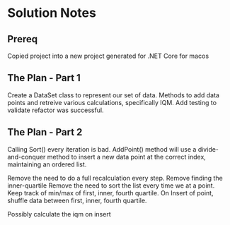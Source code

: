 # Solution Notes

## Prereq
Copied project into a new project generated for .NET Core for macos

## The Plan - Part 1
Create a DataSet class to represent our set of data.
Methods to add data points and retreive various calculations, specifically IQM.
Add testing to validate refactor was successful.

## The Plan - Part 2
Calling Sort() every iteration is bad.
AddPoint() method will use a divide-and-conquer method to insert a new data point
at the correct index, maintaining an ordered list.

Remove the need to do a full recalculation every step.
Remove finding the inner-quartile
Remove the need to sort the list every time we at a point.
Keep track of min/max of first, inner, fourth quartile.
On Insert of point, shuffle data between first, inner, fourth quartile.

Possibly calculate the iqm on insert